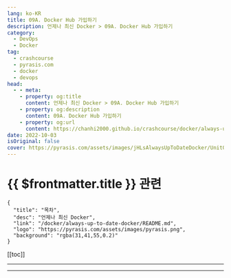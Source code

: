 ```yaml
---
lang: ko-KR
title: 09A. Docker Hub 가입하기
description: 언제나 최신 Docker > 09A. Docker Hub 가입하기
category: 
  - DevOps
  - Docker
tag: 
  - crashcourse
  - pyrasis.com
  - docker
  - devops
head:
  - - meta:
    - property: og:title
      content: 언제나 최신 Docker > 09A. Docker Hub 가입하기
    - property: og:description
      content: 09A. Docker Hub 가입하기
    - property: og:url
      content: https://chanhi2000.github.io/crashcourse/docker/always-up-to-date-docker/09A.html
date: 2022-10-03
isOriginal: false
cover: https://pyrasis.com/assets/images/jHLsAlwaysUpToDateDocker/Unit09/1.png
---
```


# {{ $frontmatter.title }} 관련

```component VPCard
{
  "title": "목차",
  "desc": "언제나 최신 Docker",
  "link": "/docker/always-up-to-date-docker/README.md",
  "logo": "https://pyrasis.com/assets/images/pyrasis.png",
  "background": "rgba(31,41,55,0.2)"
}
```

[[toc]]

---

<SiteInfo
  name="9장 - 1. Docker Compose 사용하기"
  desc="언제나 최신 Docker"
  url="https://pyrasis.com/jHLsAlwaysUpToDateDocker/Unit09/01"
  logo="https://pyrasis.com/assets/images/pyrasis.png"
  preview="https://pyrasis.com/assets/images/jHLsAlwaysUpToDateDocker/Unit09/1.png"/>

<!-- TODO: 작성 -->

---
